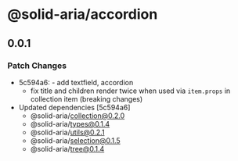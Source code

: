 # @solid-aria/accordion

## 0.0.1

### Patch Changes

- 5c594a6: - add textfield, accordion
  - fix title and children render twice when used via `item.props` in collection item (breaking changes)
- Updated dependencies [5c594a6]
  - @solid-aria/collection@0.2.0
  - @solid-aria/types@0.1.4
  - @solid-aria/utils@0.2.1
  - @solid-aria/selection@0.1.5
  - @solid-aria/tree@0.1.4
